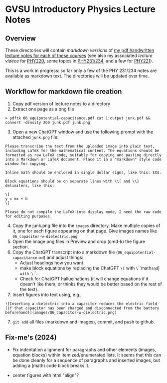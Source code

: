 # GVSU Introductory Physics Lecture Notes

## Overview

These directories will contain *markdown versions* of [my pdf handwritten lecture notes for each of these courses](https://drive.google.com/drive/folders/1xTeJMP0qe1BAhTBepOhjJ5PRLVJRBaHC?usp=share_link) (see also my associated *lecture videos* for [PHY220](https://www.youtube.com/watch?v=-oNpcZg7i8E&list=PLjSlnDpzlUokf0G9DC6LxAFRRfG-LxrBZ), some topics in [PHY231/234](https://www.youtube.com/watch?v=uI8p4nRM9k8&list=PLjSlnDpzlUomCQqfgN1mrYYZU7VLhL_OZ&pp=iAQB), and a few for [PHY221](https://www.youtube.com/watch?v=uI8p4nRM9k8&list=PLjSlnDpzlUokhoQcIyhVVS-PVht7r14xa&pp=iAQB)).

This is a work in progress: so far only a few of the PHY 231/234 notes are available as markdown text.  The directories will be updated over time.

## Workflow for markdown file creation

1. Copy pdf version of lecture notes to a directory
2. Extract one page as a png file
```
> pdftk 06_equipotential-capacitance.pdf cat 1 output junk.pdf && convert -density 200 junk.pdf junk.png
```
3. Open a new ChatGPT window and use the following prompt with the attached `junk.png` file:
```
Please transcribe the text from the uploaded image into plain text, including LaTeX for the mathematical content. The equations should be formatted as raw LaTeX code, suitable for copying and pasting directly into a Markdown or LaTeX document. Place it in a "markdown" style code window for copying.

Inline math should be enclosed in single dollar signs, like this: $X$.

Block equations should be on separate lines with \\[ and \\] delimiters, like this:

\[
y = mx + b
\]

Please do not compile the LaTeX into display mode, I need the raw code for editing purposes.
```
4. Copy the junk.png file into the `images` directory.  Make multiple copies of it, one for each figure appearing on that page.  Give images names like `06_capacitor-w-dielectric.png`
5. Open the image png files in Preview and crop (cmd-k) the figure section.
5. Copy the ChatGPT transcript into a markdown file (`06_equipotential-capacitance.md`) and adjust things:
    - Adjust headings how you want
    - make block equations by replacing the ChatGPT `\[` with `\`\`\`math` and `\]` with \`\`\`.
    - Check for ChatGPT hallucinations (it will change equations if it doesn't like them, or thinks they would be better based on the rest of the text).
6. Insert figures into text using, e.g.,
```
![Inserting a dielectric into a capacitor reduces the electric field (if that capacitor has been charged and disconnected from the battery beforehand)](images/06_capacitor-w-dielectric.png)
```
7. `git add` all files (markdown and images), commit, and push to github.

## Fix-me's (2024)

* Fix indentation alignment for paragraphs and other elements (images, equation blocks) within itemized/enumerated lists.  It seems that this can be done cleanly for a sequence of paragraphs and inserted images, but adding a (math) code block breaks it.

* center figures with html "align"?






